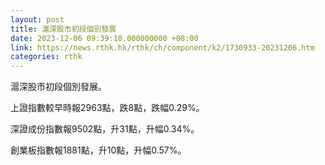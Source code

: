 ```yaml
---
layout: post
title: 滬深股市初段個別發展
date: 2023-12-06 09:39:10.000000000 +08:00
link: https://news.rthk.hk/rthk/ch/component/k2/1730933-20231206.htm
categories: rthk
---
```


滬深股市初段個別發展。

上證指數較早時報2963點，跌8點，跌幅0.29%。

深證成份指數報9502點，升31點，升幅0.34%。

創業板指數報1881點，升10點，升幅0.57%。
